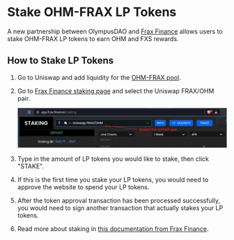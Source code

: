 # Stake OHM-FRAX LP Tokens

A new partnership between OlympusDAO and [Frax Finance](https://frax.finance/) allows users to stake OHM-FRAX LP tokens to earn OHM and FXS rewards.

## How to Stake LP Tokens

1. Go to Uniswap and add liquidity for the [OHM-FRAX pool](https://v2.info.uniswap.org/pair/0x2dce0dda1c2f98e0f171de8333c3c6fe1bbf4877).

2. Go to [Frax Finance staking page](https://app.frax.finance/staking) and select the Uniswap FRAX/OHM pair.

    ![Select the correct pair](../.gitbook/assets/frax-partnership/staking_lp/pair.png)

3. Type in the amount of LP tokens you would like to stake, then click "STAKE".

4. If this is the first time you stake your LP tokens, you would need to approve the website to spend your LP tokens.

5. After the token approval transaction has been processed successfully, you would need to sign another transaction that actually stakes your LP tokens.

6. Read more about staking in [this documentation from Frax Finance](https://docs.frax.finance/v/en/staking).
